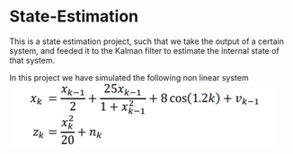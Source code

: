 # State-Estimation
This is a state estimation project, such that we take the output of a certain system, and feeded it to the Kalman filter to estimate the internal state of that system.

 In this project we have simulated the following non linear system
![alt text](https://github.com/anan0110692/State-Estimation/blob/master/tt.jpg)
